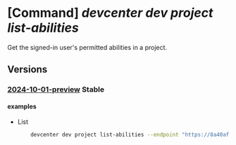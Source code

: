 # [Command] _devcenter dev project list-abilities_

Get the signed-in user's permitted abilities in a project.

## Versions

### [2024-10-01-preview](/Resources/data-plane/microsoft.devcenter/L3Byb2plY3RzL3t9L3VzZXJzL3t9L2FiaWxpdGllcw==/2024-10-01-preview.xml) **Stable**

<!-- data-plane:microsoft.devcenter /projects/{}/users/{}/abilities 2024-10-01-preview -->

#### examples

- List
    ```bash
        devcenter dev project list-abilities --endpoint "https://8a40af38-3b4c-4672-a6a4-5e964b1870ed- contosodevcenter.centralus.devcenter.azure.com/" --name "DevProject" --user-id "00000000-0000-0000-0000-000000000000"
    ```
